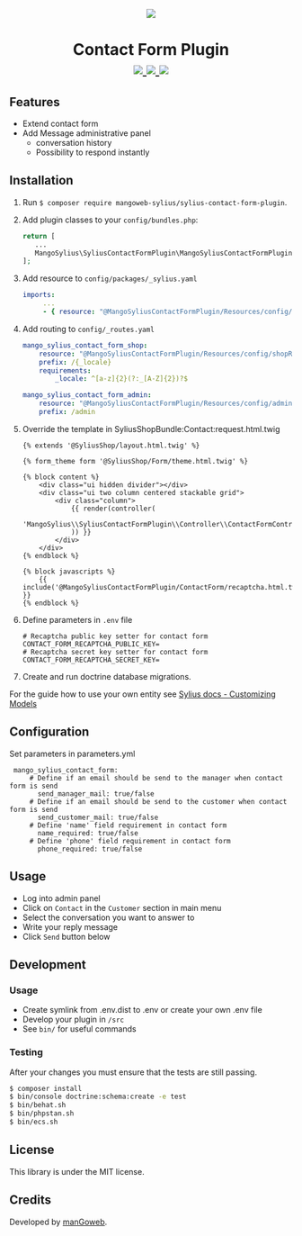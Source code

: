 <p align="center">
    <a href="https://www.mangoweb.cz/en/" target="_blank">
        <img src="https://avatars0.githubusercontent.com/u/38423357?s=200&v=4"/>
    </a>
</p>
<h1 align="center">
Contact Form Plugin
<br />
    <a href="https://packagist.org/packages/mangoweb-sylius/sylius-contact-form-plugin" title="License" target="_blank">
        <img src="https://img.shields.io/packagist/l/mangoweb-sylius/sylius-contact-form-plugin.svg" />
    </a>
    <a href="https://packagist.org/packages/mangoweb-sylius/sylius-contact-form-plugin" title="Version" target="_blank">
        <img src="https://img.shields.io/packagist/v/mangoweb-sylius/sylius-contact-form-plugin.svg" />
    </a>
    <a href="http://travis-ci.org/mangoweb-sylius/SyliusContactFormPlugin" title="Build status" target="_blank">
        <img src="https://img.shields.io/travis/mangoweb-sylius/SyliusContactFormPlugin/master.svg" />
    </a>
</h1>

## Features

* Extend contact form
* Add Message administrative panel
    * conversation history
    * Possibility to respond instantly

## Installation

1. Run `$ composer require mangoweb-sylius/sylius-contact-form-plugin`.
2. Add plugin classes to your `config/bundles.php`:
 
   ```php
   return [
      ...
      MangoSylius\SyliusContactFormPlugin\MangoSyliusContactFormPlugin::class => ['all' => true],
   ];
   ```
  
3. Add resource to `config/packages/_sylius.yaml`

    ```yaml
    imports:
         ...
         - { resource: "@MangoSyliusContactFormPlugin/Resources/config/config.yml" }
    ```
   
4. Add routing to `config/_routes.yaml`

    ```yaml
    mango_sylius_contact_form_shop:
        resource: "@MangoSyliusContactFormPlugin/Resources/config/shopRouting.yml"
        prefix: /{_locale}
        requirements:
            _locale: ^[a-z]{2}(?:_[A-Z]{2})?$
    
    mango_sylius_contact_form_admin:
        resource: "@MangoSyliusContactFormPlugin/Resources/config/adminRouting.yml"
        prefix: /admin
    ```

5. Override the template in SyliusShopBundle:Contact:request.html.twig

   ```twig
   {% extends '@SyliusShop/layout.html.twig' %}
   
   {% form_theme form '@SyliusShop/Form/theme.html.twig' %}
   
   {% block content %}
       <div class="ui hidden divider"></div>
       <div class="ui two column centered stackable grid">
           <div class="column">
               {{ render(controller(
                   'MangoSylius\\SyliusContactFormPlugin\\Controller\\ContactFormController::createContactMessage'
               )) }}
           </div>
       </div>
   {% endblock %}
   
   {% block javascripts %}
       {{ include('@MangoSyliusContactFormPlugin/ContactForm/recaptcha.html.twig') }}
   {% endblock %}
    ```
6. Define parameters in `.env` file

    ```
    # Recaptcha public key setter for contact form
    CONTACT_FORM_RECAPTCHA_PUBLIC_KEY=
    # Recaptcha secret key setter for contact form
    CONTACT_FORM_RECAPTCHA_SECRET_KEY=
    ```
7. Create and run doctrine database migrations.

For the guide how to use your own entity see [Sylius docs - Customizing Models](https://docs.sylius.com/en/1.6/customization/model.html)

## Configuration
Set parameters in parameters.yml
   ```
    mango_sylius_contact_form:
        # Define if an email should be send to the manager when contact form is send
          send_manager_mail: true/false
        # Define if an email should be send to the customer when contact form is send
          send_customer_mail: true/false
        # Define 'name' field requirement in contact form
          name_required: true/false
        # Define 'phone' field requirement in contact form
          phone_required: true/false
   ```

## Usage

* Log into admin panel
* Click on `Contact` in the `Customer` section in main menu
* Select the conversation you want to answer to
* Write your reply message
* Click `Send` button below

## Development

### Usage

- Create symlink from .env.dist to .env or create your own .env file
- Develop your plugin in `/src`
- See `bin/` for useful commands

### Testing

After your changes you must ensure that the tests are still passing.

```bash
$ composer install
$ bin/console doctrine:schema:create -e test
$ bin/behat.sh
$ bin/phpstan.sh
$ bin/ecs.sh
```

License
-------
This library is under the MIT license.

Credits
-------
Developed by [manGoweb](https://www.mangoweb.eu/).